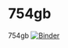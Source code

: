 # 754gb
754gb
[![Binder](https://mybinder.org/badge_logo.svg)](https://mybinder.org/v2/git/https%3A%2F%2Fgithub.com%2Funcleluoq%2F754gb.git/main)
